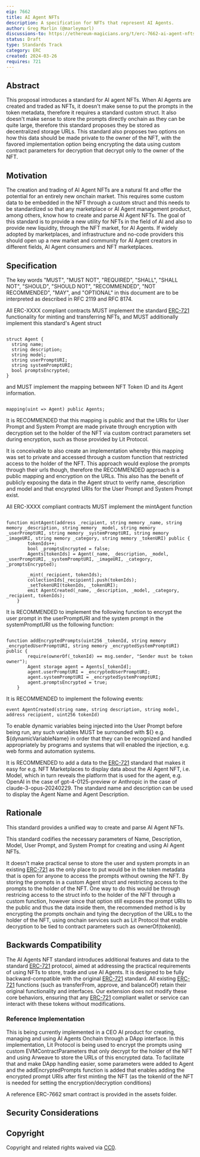 ```yaml
---
eip: 7662
title: AI Agent NFTs
description: A specification for NFTs that represent AI Agents.
author: Greg Marlin (@marleymarl)
discussions-to: https://ethereum-magicians.org/t/erc-7662-ai-agent-nfts/19371
status: Draft
type: Standards Track
category: ERC
created: 2024-03-26
requires: 721
---
```


## Abstract

This proposal introduces a standard for AI agent NFTs. When AI Agents are created and traded as NFTs, it doesn't make sense to put the prompts in the token metadata, therefore it requires a standard custom struct. It also doesn't make sense to store the prompts directly onchain as they can be quite large, therefore this standard proposes they be stored as decentralized storage URLs. This standard also proposes two options on how this data should be made private to the owner of the NFT, with the favored implementation option being encrypting the data using custom contract parameters for decryption that decrypt only to the owner of the NFT. 

## Motivation

The creation and trading of AI Agent NFTs are a natural fit and offer the potential for an entirely new onchain market. This requires some custom data to be embedded in the NFT through a custom struct and this needs to be standardized so that any marketplace or AI Agent management product, among others, know how to create and parse AI Agent NFTs.  The goal of this standard is to provide a new utility for NFTs in the field of AI and also to provide new liquidity, through the NFT market, for AI Agents. If widely adopted by marketplaces, and infrastructure and no-code providers this should open up a new market and community for AI Agent creators in different fields, AI Agent consumers and NFT marketplaces. 


## Specification

The key words "MUST", "MUST NOT", "REQUIRED", "SHALL", "SHALL NOT", "SHOULD", "SHOULD NOT", "RECOMMENDED", "NOT RECOMMENDED", "MAY", and "OPTIONAL" in this document are to be interpreted as described in RFC 2119 and RFC 8174.


All ERC-XXXX compliant contracts MUST implement the standard [ERC-721](./eip-721.md) functionality for minting and transferring NFTs, and MUST additionally implement this standard's Agent struct

```solidity
   
struct Agent {
  string name;
  string description;
  string model;
  string userPromptURI;
  string systemPromptURI;
  bool promptsEncrypted;
}
```

and MUST implement the mapping between NFT Token ID and its Agent information.

```solidity
   
mapping(uint => Agent) public Agents;
```

It is RECOMMENDED that this mapping is public and that the URIs for User Prompt and System Prompt are made private through encryption with decryption set to the holder of the NFT via custom contract parameters set during encryption, such as those provided by Lit Protocol. 

It is conceivable to also create an implementation whereby this mapping was set to private and accessed through a custom function that restricted access to the holder of the NFT. This approach would explose the prompts through their urls though, therefore the RECOMMENDED approach is a public mapping and encryption on the URLs. This also has the benefit of publicly exposing the data in the Agent struct to verify name, description and model and that encyrpted URIs for the User Prompt and System Prompt exist. 

All ERC-XXXX compliant contracts MUST implement the mintAgent function

```solidity
   
function mintAgent(address _recipient, string memory _name, string memory _description, string memory _model, string memory _userPromptURI, string memory _systemPromptURI, string memory _imageURI, string memory _category, string memory _tokenURI) public {
        tokenIds++;
        bool _promptsEncrypted = false;
        Agents[tokenIds] = Agent(_name, _description, _model, _userPromptURI, _systemPromptURI, _imageURI, _category, _promptsEncrypted);

        _mint(_recipient, tokenIds);
        collectionIds[_recipient].push(tokenIds);
        _setTokenURI(tokenIds, _tokenURI);
        emit AgentCreated(_name, _description, _model, _category, _recipient, tokenIds);
    }

```

It is RECOMMENDED to implement the following function to encrypt the user prompt in the userPromptURI and the system prompt in the systemPromptURI us the following function: 

```solidity

function addEncryptedPrompts(uint256 _tokenId, string memory _encryptedUserPromptURI, string memory _encryptedSystemPromptURI) public {
        require(ownerOf(_tokenId) == msg.sender, "Sender must be token owner");
        Agent storage agent = Agents[_tokenId];
        agent.userPromptURI = _encryptedUserPromptURI;
        agent.systemPromptURI = _encryptedSystemPromptURI;
        agent.promptsEncrypted = true;
    }

```

It is RECOMMENDED to implement the following events: 

```solidity
event AgentCreated(string name, string description, string model, address recipient, uint256 tokenId)

```

To enable dynamic variables being injected into the User Prompt before being run, any such variables MUST be surrounded with ${} e.g. ${dynamicVariableName} in order that they can be recognized and handled appropriately by programs and systems that will enabled the injection, e.g. web forms and automation systems. 

It is RECOMMENDED to add a data to the [ERC-721](./eip-721.md) standard that makes it easy for e.g. NFT Marketplaces to display data about the AI Agent NFT, i.e. Model, which in turn reveals the platform that is used for the agent, e.g. OpenAI in the case of gpt-4-0125-preview or Anthropic in the case of claude-3-opus-20240229. The standard name and description can be used to display the Agent Name and Agent Description. 

## Rationale

This standard provides a unified way to create and parse AI Agent NFTs. 

This standard codifies the necessary parameters of Name, Description, Model, User Prompt, and System Prompt for creating and using AI Agent NFTs. 

It doesn't make practical sense to store the user and system prompts in an existing [ERC-721](./eip-721.md) as the only place to put would be in the token metadata that is open for anyone to access the prompts without owning the NFT. By storing the prompts in a custom Agent struct and restricting access to the prompts to the holder of the NFT.  One way to do this would be through restricing access to the struct info to the holder of the NFT through a custom function, however since that option still exposes the prompt URIs to the public and thus the data inside them, the recommended method is by encrypting the prompts onchain and tying the decryption of the URLs to the holder of the NFT, using onchain services such as Lit Protocol that enable decryption to be tied to contract parameters such as ownerOf(tokenId).
 

## Backwards Compatibility

The AI Agents NFT standard introduces additional features and data to the standard [ERC-721](./eip-721.md) protocol, aimed at addressing the practical requirements of using NFTs to store, trade and use AI Agents. It is designed to be fully backward-compatible with the original [ERC-721](./eip-721.md) standard.  All existing [ERC-721](./eip-721.md) functions (such as transferFrom, approve, and balanceOf) retain their original functionality and interfaces. Our extension does not modify these core behaviors, ensuring that any [ERC-721](./eip-721.md) compliant wallet or service can interact with these tokens without modifications.

### Reference Implementation

This is being currently implemented in a CEO AI product for creating, managing and using AI Agents Onchain through a DApp interface. In this implementation, Lit Protocol is being used to encrypt the prompts using custom EVMContractParameters that only decrypt for the holder of the NFT and using Arweave to store the URLs of this encrypted data. To facilitate that and make DApp handling easier, some parameters were added to Agent and the addEncryptedPrompts function is added that enables adding the encrypted prompt URIs after first minting the NFT (as the tokenId of the NFT is needed for setting the encryption/decryption conditions)

A reference ERC-7662 smart contract is provided in the assets folder. 



## Security Considerations

<!-- TODO -->

## Copyright

Copyright and related rights waived via [CC0](../LICENSE.md).